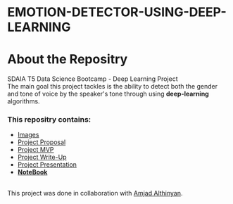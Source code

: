 # EMOTION-DETECTOR-USING-DEEP-LEARNING
# About the Repositry
SDAIA T5 Data Science Bootcamp - Deep Learning Project <br>
The main goal this project tackles is the ability to detect both the gender and tone of voice by the speaker's tone through using **deep-learning** algorithms.
### This repositry contains:
- [Images]()
- [Project Proposal](https://github.com/AhadAl977/EMOTION-DETECTOR-USING-DEEP-LEARNING/blob/main/Emotions%20Detector%20Proposal.md)
- [Project MVP](https://github.com/AhadAl977/EMOTION-DETECTOR-USING-DEEP-LEARNING/blob/main/Emotions%20Detector%20MVP.md)
- [Project Write-Up](https://github.com/AhadAl977/EMOTION-DETECTOR-USING-DEEP-LEARNING/blob/main/Emotions%20Detector%20Write-Up.md.md)
- [Project Presentation]()
- [**NoteBook**]()


<br/> This project was done in collaboration with [Amjad Althinyan](https://github.com/amjadalth).
